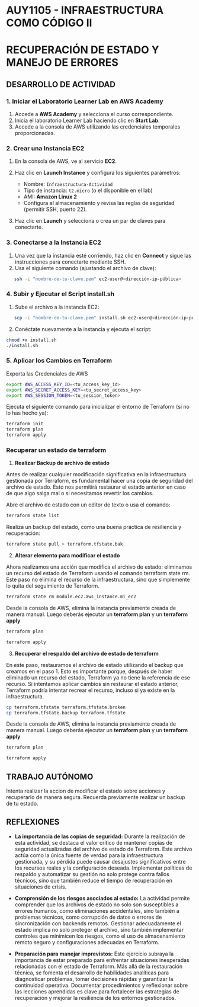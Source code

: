 # AUY1105 - INFRAESTRUCTURA COMO CÓDIGO II

# RECUPERACIÓN DE ESTADO Y MANEJO DE ERRORES

## DESARROLLO DE ACTIVIDAD

### 1. Iniciar el Laboratorio Learner Lab en AWS Academy

1. Accede a **AWS Academy** y selecciona el curso correspondiente.  
2. Inicia el laboratorio Learner Lab haciendo clic en **Start Lab**.  
3. Accede a la consola de AWS utilizando las credenciales temporales proporcionadas.

### 2. Crear una Instancia EC2

1. En la consola de AWS, ve al servicio **EC2**.  
2. Haz clic en **Launch Instance** y configura los siguientes parámetros:
   - Nombre: `Infraestructura-Actividad`
   - Tipo de instancia: `t2.micro` (o el disponible en el lab)
   - AMI: **Amazon Linux 2**
   - Configura el almacenamiento y revisa las reglas de seguridad (permitir SSH, puerto 22).  

3. Haz clic en **Launch** y selecciona o crea un par de claves para conectarte.

### 3. Conectarse a la Instancia EC2

1. Una vez que la instancia esté corriendo, haz clic en **Connect** y sigue las instrucciones para conectarte mediante SSH.  
2. Usa el siguiente comando (ajustando el archivo de clave):

```bash
   ssh -i "nombre-de-tu-clave.pem" ec2-user@<dirección-ip-pública>
```

### 4. Subir y Ejecutar el Script install.sh

1. Sube el archivo a la instancia EC2:

```bash
   scp -i "nombre-de-tu-clave.pem" install.sh ec2-user@<dirección-ip-pública>:~
```

2. Conéctate nuevamente a la instancia y ejecuta el script:

```bash
chmod +x install.sh
./install.sh
```

### 5. Aplicar los Cambios en Terraform

Exporta las Credenciales de AWS 
```bash
export AWS_ACCESS_KEY_ID=<tu_access_key_id>
export AWS_SECRET_ACCESS_KEY=<tu_secret_access_key>
export AWS_SESSION_TOKEN=<tu_session_token>
```

Ejecuta el siguiente comando para inicializar el entorno de Terraform (si no lo has hecho ya):

```bash
terraform init
terraform plan
terraform apply
```

### Recuperar un estado de terraform

1. **Realizar Backup de archivo de estado**

Antes de realizar cualquier modificación significativa en la infraestructura gestionada por Terraform, es fundamental hacer una copia de seguridad del archivo de estado. Esto nos permitirá restaurar el estado anterior en caso de que algo salga mal o si necesitamos revertir los cambios.

Abre el archivo de estado con un editor de texto o usa el comando:

```bash
terraform state list
```

Realiza un backup del estado, como una buena práctica de resiliencia y recuperación:

```bash
terraform state pull > terraform.tfstate.bak
```

2. **Alterar elemento para modificar el estado**

Ahora realizamos una acción que modifica el archivo de estado: eliminamos un recurso del estado de Terraform usando el comando terraform state rm. Este paso no elimina el recurso de la infraestructura, sino que simplemente lo quita del seguimiento de Terraform.

```bash
terraform state rm module.ec2.aws_instance.mi_ec2
```

Desde la consola de AWS, elimina la instancia previamente creada de manera manual. Luego deberás ejecutar un **terraform plan** y un **terraform apply**


```bash
terraform plan
```

```bash
terraform apply
```

3. **Recuperar el respaldo del archivo de estado de terraform**

En este paso, restauramos el archivo de estado utilizando el backup que creamos en el paso 1. Esto es importante porque, después de haber eliminado un recurso del estado, Terraform ya no tiene la referencia de ese recurso. Si intentamos aplicar cambios sin restaurar el estado anterior, Terraform podría intentar recrear el recurso, incluso si ya existe en la infraestructura.

```bash
cp terraform.tfstate terraform.tfstate.broken
cp terraform.tfstate.backup terraform.tfstate
```

Desde la consola de AWS, elimina la instancia previamente creada de manera manual. Luego deberás ejecutar un **terraform plan** y un **terraform apply**

```bash
terraform plan
```

```bash
terraform apply
```

## TRABAJO AUTÓNOMO

Intenta realizar la accion de modificar el estado sobre acciones y recuperarlo de manera segura. Recuerda previamente realizar un backup de tu estado.

##  REFLEXIONES

- **La importancia de las copias de seguridad:** Durante la realización de esta actividad, se destaca el valor crítico de mantener copias de seguridad actualizadas del archivo de estado de Terraform. Este archivo actúa como la única fuente de verdad para la infraestructura gestionada, y su pérdida puede causar desajustes significativos entre los recursos reales y la configuración deseada. Implementar políticas de respaldo y automatizar su gestión no solo protege contra fallos técnicos, sino que también reduce el tiempo de recuperación en situaciones de crisis.

- **Comprensión de los riesgos asociados al estado:** La actividad permite comprender que los archivos de estado no solo son susceptibles a errores humanos, como eliminaciones accidentales, sino también a problemas técnicos, como corrupción de datos o errores de sincronización con backends remotos. Gestionar adecuadamente el estado implica no solo proteger el archivo, sino también implementar controles que minimicen los riesgos, como el uso de almacenamiento remoto seguro y configuraciones adecuadas en Terraform.

- **Preparación para manejar imprevistos:** Este ejercicio subraya la importancia de estar preparado para enfrentar situaciones inesperadas relacionadas con el estado de Terraform. Más allá de la restauración técnica, se fomenta el desarrollo de habilidades analíticas para diagnosticar problemas, tomar decisiones rápidas y garantizar la continuidad operativa. Documentar procedimientos y reflexionar sobre las lecciones aprendidas es clave para fortalecer las estrategias de recuperación y mejorar la resiliencia de los entornos gestionados.